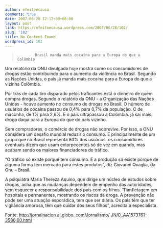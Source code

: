 ```yaml
---
author: efeitoecausa
comments: true
date: 2007-06-28 12:12:00+00:00
layout: post
link: https://efeitoecausa.wordpress.com/2007/06/28/102/
slug: '102'
title: No Content Found
wordpress_id: 102
---
```


>             Brasil manda mais cocaína para a Europa do que a Colômbia   
  


Um relatório da ONU divulgado hoje mostra como os consumidores de drogas estão contribuindo para o aumento da violência no Brasil. Segundo as Nações Unidas, o país já manda mais cocaína para a Europa do que a vizinha Colômbia.  
   
Por trás de cada tiro disparado pelos traficantes está o dinheiro de quem compra drogas. Segundo o relatório da ONU - a Organização das Nações Unidas - houve aumento no consumo de drogas no Brasil. O número de usuários de cocaína passou de 0,4% para 0,7% da população. O de maconha, de 1% para 2,6%. E o país ultrapassou a Colômbia: já sai mais droga daqui para a Europa do que do país vizinho.  
   
Sem compradores, o comércio de drogas não sobrevive. Por isso, a ONU considera um desafio mundial reduzir o consumo. E principalmente de um grupo que no Brasil representa 80% dos usuários: os consumidores eventuais dizem que usam entorpecentes só de vez em quando, mas acabam sendo os maiores financiadores do tráfico.  
   
“O tráfico só existe porque tem consumo. E a produção só existe porque de alguma forma tem mercado para estes produtos”, diz Giovanni Quaglia, da Onu – Brasil.  
   
A psiquiatra Maria Thereza Aquino, que dirige um núcleo de estudos sobre drogas, acha que as mudanças dependem de empenho das autoridades, sem esquecer a responsabilidade dos pais com os filhos. “Panfletagem em hospitais e permanentes, mostrando os riscos da droga. A prevenção não pode ser uma atuação esporádica, tem que ser diária. Os pais têm que ter vigilância amorosa, têm que cuidar dos seus filhos”, acredita a especialista.  
  
Fonte: [http://jornalnacion al.globo. com/Jornalismo/ JN/0,,AA1573761- 3586,00.html](http://jornalnacional.globo.com/Jornalismo/JN/0,,AA1573761-3586,00.html)
